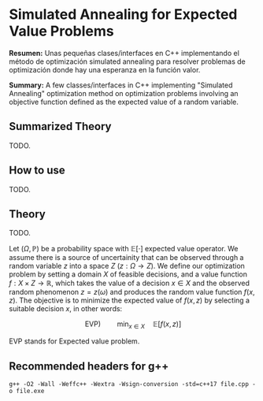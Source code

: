 # Simulated Annealing for Expected Value Problems

**Resumen:**
Unas pequeñas clases/interfaces en C++ implementando el método de optimización simulated annealing para resolver problemas de optimización donde hay una esperanza en la función valor.

**Summary:**
A few classes/interfaces in C++ implementing "Simulated Annealing" optimization method on optimization problems involving an objective function defined as the expected value of a random variable.

## Summarized Theory

TODO.

## How to use

TODO.

## Theory

TODO.

Let $(\Omega,\mathbb P)$ be a probability space with $\mathbb E[\cdot]$ expected value operator. We assume there is a source of uncertainity that can be observed through a random variable $z$ into a space $Z$ ($z:\Omega \rightarrow Z$). We define our optimization problem by setting a domain $X$ of feasible decisions, and a value function $f:X\times Z \longrightarrow \mathbb R$, which takes the value of a decision $x\in X$ and the observed random phenomenon $z=z(\omega)$ and produces the random value function $f(x,z)$. The objective is to minimize the expected value of $f(x,z)$ by selecting a suitable decision $x$, in other words:

$$\text{EVP})\quad\quad \min_{x \in X} \quad \mathbb E[f(x,z)] $$

EVP stands for Expected value problem.

## Recommended headers for g++
```g++ -O2 -Wall -Weffc++ -Wextra -Wsign-conversion -std=c++17 file.cpp -o file.exe```

